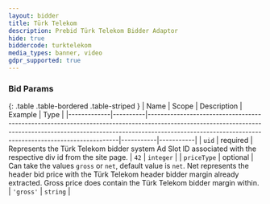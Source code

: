 ```yaml
---
layout: bidder
title: Türk Telekom
description: Prebid Türk Telekom Bidder Adaptor
hide: true
biddercode: turktelekom
media_types: banner, video
gdpr_supported: true
---
```



### Bid Params

{: .table .table-bordered .table-striped }
| Name        | Scope    | Description                                                                                                                                                                                                                     | Example   | Type      |
|-------------|----------|---------------------------------------------------------------------------------------------------------------------------------------------------------------------------------------------------------------------------------|-----------|-----------|
| `uid`       | required | Represents the Türk Telekom bidder system Ad Slot ID associated with the respective div id from the site page.                                                                                                                  | `42`      | `integer` |
| `priceType` | optional | Can take the values `gross` or `net`, default value is `net`. Net represents the header bid price with the Türk Telekom header bidder margin already extracted. Gross price does contain the Türk Telekom bidder margin within. | `'gross'` | `string`  |